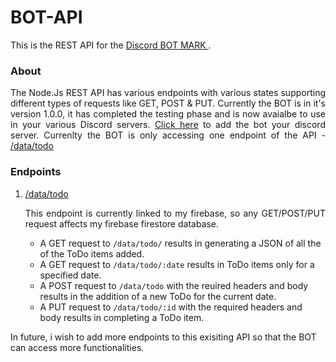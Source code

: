 # BOT-API
This is the REST API for the <a href='https://discord.com/api/oauth2/authorize?client_id=842340656831135754&permissions=0&scope=bot' target='_blank'>Discord BOT MARK </a>.

<h3>About</h3>
<p align="justify"> The Node.Js REST API has various endpoints with various states supporting different types of requests like GET, POST & PUT. Currently the BOT is in it's version 1.0.0, it has completed the testing phase and is now avaialbe to use in your various Discord servers. <a href='https://discord.com/api/oauth2/authorize?client_id=842340656831135754&permissions=0&scope=bot' target='_blank'>Click here</a> to add the bot your discord server. Currenlty the BOT is only accessing one endpoint of the API - <a href='https://bot-api-thedssaved-gmailcom.vercel.app/data/todo/' target='_blank'>/data/todo</a></p>

<h3>Endpoints</h3>
<p>
  <ol>
    <li><a href='https://bot-api-thedssaved-gmailcom.vercel.app/data/todo/' target='_blank'>  /data/todo</a></li>
    <p align="justify"> This endpoint is currently linked to my firebase, so any GET/POST/PUT request affects my firebase firestore database. 
      <ul>
        <li>A GET request to <code>/data/todo/</code> results in generating a JSON of all the of the ToDo items added.</li>
        <li>A GET request to <code>/data/todo/:date</code> results in ToDo items only for a specified date.</li>
        <li>A POST request to <code>/data/todo</code> with the reuired headers and body results in the addition of a new ToDo for the current date.</li>
        <li>A PUT request to <code>/data/todo/:id</code> with the required headers and body results in completing a ToDo item.</li>
      </ul>
    </p>
  </ol>
In future, i wish to add more endpoints to this exisiting API so that the BOT can access more functionalities.
